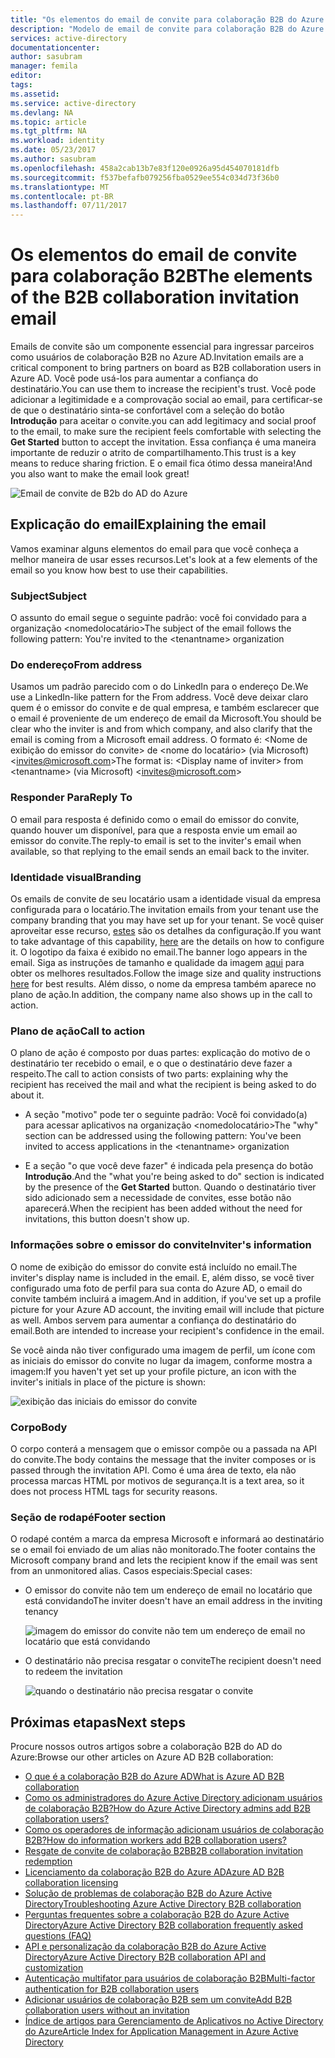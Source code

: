 ```yaml
---
title: "Os elementos do email de convite para colaboração B2B do Azure Active Directory | Microsoft Docs"
description: "Modelo de email de convite para colaboração B2B do Azure Active Directory"
services: active-directory
documentationcenter: 
author: sasubram
manager: femila
editor: 
tags: 
ms.assetid: 
ms.service: active-directory
ms.devlang: NA
ms.topic: article
ms.tgt_pltfrm: NA
ms.workload: identity
ms.date: 05/23/2017
ms.author: sasubram
ms.openlocfilehash: 458a2cab13b7e83f120e0926a95d454070181dfb
ms.sourcegitcommit: f537befafb079256fba0529ee554c034d73f36b0
ms.translationtype: MT
ms.contentlocale: pt-BR
ms.lasthandoff: 07/11/2017
---
```

# <a name="the-elements-of-the-b2b-collaboration-invitation-email"></a><span data-ttu-id="d9e77-103">Os elementos do email de convite para colaboração B2B</span><span class="sxs-lookup"><span data-stu-id="d9e77-103">The elements of the B2B collaboration invitation email</span></span>

<span data-ttu-id="d9e77-104">Emails de convite são um componente essencial para ingressar parceiros como usuários de colaboração B2B no Azure AD.</span><span class="sxs-lookup"><span data-stu-id="d9e77-104">Invitation emails are a critical component to bring partners on board as B2B collaboration users in Azure AD.</span></span> <span data-ttu-id="d9e77-105">Você pode usá-los para aumentar a confiança do destinatário.</span><span class="sxs-lookup"><span data-stu-id="d9e77-105">You can use them to increase the recipient's trust.</span></span> <span data-ttu-id="d9e77-106">Você pode adicionar a legitimidade e a comprovação social ao email, para certificar-se de que o destinatário sinta-se confortável com a seleção do botão **Introdução** para aceitar o convite.</span><span class="sxs-lookup"><span data-stu-id="d9e77-106">you can add legitimacy and social proof to the email, to make sure the recipient feels comfortable with selecting the **Get Started** button to accept the invitation.</span></span> <span data-ttu-id="d9e77-107">Essa confiança é uma maneira importante de reduzir o atrito de compartilhamento.</span><span class="sxs-lookup"><span data-stu-id="d9e77-107">This trust is a key means to reduce sharing friction.</span></span> <span data-ttu-id="d9e77-108">E o email fica ótimo dessa maneira!</span><span class="sxs-lookup"><span data-stu-id="d9e77-108">And you also want to make the email look great!</span></span>

![Email de convite de B2b do AD do Azure](media/active-directory-b2b-invitation-email/invitation-email.png)

## <a name="explaining-the-email"></a><span data-ttu-id="d9e77-110">Explicação do email</span><span class="sxs-lookup"><span data-stu-id="d9e77-110">Explaining the email</span></span>
<span data-ttu-id="d9e77-111">Vamos examinar alguns elementos do email para que você conheça a melhor maneira de usar esses recursos.</span><span class="sxs-lookup"><span data-stu-id="d9e77-111">Let's look at a few elements of the email so you know how best to use their capabilities.</span></span>

### <a name="subject"></a><span data-ttu-id="d9e77-112">Subject</span><span class="sxs-lookup"><span data-stu-id="d9e77-112">Subject</span></span>
<span data-ttu-id="d9e77-113">O assunto do email segue o seguinte padrão: você foi convidado para a organização &lt;nomedolocatário&gt;</span><span class="sxs-lookup"><span data-stu-id="d9e77-113">The subject of the email follows the following pattern: You're invited to the &lt;tenantname&gt; organization</span></span>

### <a name="from-address"></a><span data-ttu-id="d9e77-114">Do endereço</span><span class="sxs-lookup"><span data-stu-id="d9e77-114">From address</span></span>
<span data-ttu-id="d9e77-115">Usamos um padrão parecido com o do LinkedIn para o endereço De.</span><span class="sxs-lookup"><span data-stu-id="d9e77-115">We use a LinkedIn-like pattern for the From address.</span></span>  <span data-ttu-id="d9e77-116">Você deve deixar claro quem é o emissor do convite e de qual empresa, e também esclarecer que o email é proveniente de um endereço de email da Microsoft.</span><span class="sxs-lookup"><span data-stu-id="d9e77-116">You should be clear who the inviter is and from which company, and also clarify that the email is coming from a Microsoft email address.</span></span> <span data-ttu-id="d9e77-117">O formato é: &lt;Nome de exibição do emissor do convite&gt; de &lt;nome do locatário&gt; (via Microsoft) <invites@microsoft.com&gt;</span><span class="sxs-lookup"><span data-stu-id="d9e77-117">The format is: &lt;Display name of inviter&gt; from &lt;tenantname&gt; (via Microsoft) <invites@microsoft.com&gt;</span></span>

### <a name="reply-to"></a><span data-ttu-id="d9e77-118">Responder Para</span><span class="sxs-lookup"><span data-stu-id="d9e77-118">Reply To</span></span>
<span data-ttu-id="d9e77-119">O email para resposta é definido como o email do emissor do convite, quando houver um disponível, para que a resposta envie um email ao emissor do convite.</span><span class="sxs-lookup"><span data-stu-id="d9e77-119">The reply-to email is set to the inviter's email when available, so that replying to the email sends an email back to the inviter.</span></span>

### <a name="branding"></a><span data-ttu-id="d9e77-120">Identidade visual</span><span class="sxs-lookup"><span data-stu-id="d9e77-120">Branding</span></span>
<span data-ttu-id="d9e77-121">Os emails de convite de seu locatário usam a identidade visual da empresa configurada para o locatário.</span><span class="sxs-lookup"><span data-stu-id="d9e77-121">The invitation emails from your tenant use the company branding that you may have set up for your tenant.</span></span> <span data-ttu-id="d9e77-122">Se você quiser aproveitar esse recurso, [estes](https://docs.microsoft.com/azure/active-directory/active-directory-branding-custom-signon-azure-portal) são os detalhes da configuração.</span><span class="sxs-lookup"><span data-stu-id="d9e77-122">If you want to take advantage of this capability, [here](https://docs.microsoft.com/azure/active-directory/active-directory-branding-custom-signon-azure-portal) are the details on how to configure it.</span></span> <span data-ttu-id="d9e77-123">O logotipo da faixa é exibido no email.</span><span class="sxs-lookup"><span data-stu-id="d9e77-123">The banner logo appears in the email.</span></span> <span data-ttu-id="d9e77-124">Siga as instruções de tamanho e qualidade da imagem [aqui](https://docs.microsoft.com/azure/active-directory/active-directory-branding-custom-signon-azure-portal) para obter os melhores resultados.</span><span class="sxs-lookup"><span data-stu-id="d9e77-124">Follow the image size and quality instructions [here](https://docs.microsoft.com/azure/active-directory/active-directory-branding-custom-signon-azure-portal) for best results.</span></span> <span data-ttu-id="d9e77-125">Além disso, o nome da empresa também aparece no plano de ação.</span><span class="sxs-lookup"><span data-stu-id="d9e77-125">In addition, the company name also shows up in the call to action.</span></span>

### <a name="call-to-action"></a><span data-ttu-id="d9e77-126">Plano de ação</span><span class="sxs-lookup"><span data-stu-id="d9e77-126">Call to action</span></span>
<span data-ttu-id="d9e77-127">O plano de ação é composto por duas partes: explicação do motivo de o destinatário ter recebido o email, e o que o destinatário deve fazer a respeito.</span><span class="sxs-lookup"><span data-stu-id="d9e77-127">The call to action consists of two parts: explaining why the recipient has received the mail and what the recipient is being asked to do about it.</span></span>
- <span data-ttu-id="d9e77-128">A seção "motivo" pode ter o seguinte padrão: Você foi convidado(a) para acessar aplicativos na organização &lt;nomedolocatário&gt;</span><span class="sxs-lookup"><span data-stu-id="d9e77-128">The "why" section can be addressed using the following pattern: You've been invited to access applications in the &lt;tenantname&gt; organization</span></span>

- <span data-ttu-id="d9e77-129">E a seção "o que você deve fazer" é indicada pela presença do botão **Introdução**.</span><span class="sxs-lookup"><span data-stu-id="d9e77-129">And the "what you're being asked to do" section is indicated by the presence of the **Get Started** button.</span></span> <span data-ttu-id="d9e77-130">Quando o destinatário tiver sido adicionado sem a necessidade de convites, esse botão não aparecerá.</span><span class="sxs-lookup"><span data-stu-id="d9e77-130">When the recipient has been added without the need for invitations, this button doesn't show up.</span></span>

### <a name="inviters-information"></a><span data-ttu-id="d9e77-131">Informações sobre o emissor do convite</span><span class="sxs-lookup"><span data-stu-id="d9e77-131">Inviter's information</span></span>
<span data-ttu-id="d9e77-132">O nome de exibição do emissor do convite está incluído no email.</span><span class="sxs-lookup"><span data-stu-id="d9e77-132">The inviter's display name is included in the email.</span></span> <span data-ttu-id="d9e77-133">E, além disso, se você tiver configurado uma foto de perfil para sua conta do Azure AD, o email do convite também incluirá a imagem.</span><span class="sxs-lookup"><span data-stu-id="d9e77-133">And in addition, if you've set up a profile picture for your Azure AD account, the inviting email will include that picture as well.</span></span> <span data-ttu-id="d9e77-134">Ambos servem para aumentar a confiança do destinatário do email.</span><span class="sxs-lookup"><span data-stu-id="d9e77-134">Both are intended to increase your recipient's confidence in the email.</span></span>

<span data-ttu-id="d9e77-135">Se você ainda não tiver configurado uma imagem de perfil, um ícone com as iniciais do emissor do convite no lugar da imagem, conforme mostra a imagem:</span><span class="sxs-lookup"><span data-stu-id="d9e77-135">If you haven't yet set up your profile picture, an icon with the inviter's initials in place of the picture is shown:</span></span>

  ![exibição das iniciais do emissor do convite](media/active-directory-b2b-invitation-email/inviters-initials.png)

### <a name="body"></a><span data-ttu-id="d9e77-137">Corpo</span><span class="sxs-lookup"><span data-stu-id="d9e77-137">Body</span></span>
<span data-ttu-id="d9e77-138">O corpo conterá a mensagem que o emissor compõe ou a passada na API do convite.</span><span class="sxs-lookup"><span data-stu-id="d9e77-138">The body contains the message that the inviter composes or is passed through the invitation API.</span></span> <span data-ttu-id="d9e77-139">Como é uma área de texto, ela não processa marcas HTML por motivos de segurança.</span><span class="sxs-lookup"><span data-stu-id="d9e77-139">It is a text area, so it does not process HTML tags for security reasons.</span></span>

### <a name="footer-section"></a><span data-ttu-id="d9e77-140">Seção de rodapé</span><span class="sxs-lookup"><span data-stu-id="d9e77-140">Footer section</span></span>
<span data-ttu-id="d9e77-141">O rodapé contém a marca da empresa Microsoft e informará ao destinatário se o email foi enviado de um alias não monitorado.</span><span class="sxs-lookup"><span data-stu-id="d9e77-141">The footer contains the Microsoft company brand and lets the recipient know if the email was sent from an unmonitored alias.</span></span> <span data-ttu-id="d9e77-142">Casos especiais:</span><span class="sxs-lookup"><span data-stu-id="d9e77-142">Special cases:</span></span>

- <span data-ttu-id="d9e77-143">O emissor do convite não tem um endereço de email no locatário que está convidando</span><span class="sxs-lookup"><span data-stu-id="d9e77-143">The inviter doesn't have an email address in the inviting tenancy</span></span>

  ![imagem do emissor do convite não tem um endereço de email no locatário que está convidando](media/active-directory-b2b-invitation-email/inviter-no-email.png)


- <span data-ttu-id="d9e77-145">O destinatário não precisa resgatar o convite</span><span class="sxs-lookup"><span data-stu-id="d9e77-145">The recipient doesn't need to redeem the invitation</span></span>

  ![quando o destinatário não precisa resgatar o convite](media/active-directory-b2b-invitation-email/when-recipient-doesnt-redeem.png)


## <a name="next-steps"></a><span data-ttu-id="d9e77-147">Próximas etapas</span><span class="sxs-lookup"><span data-stu-id="d9e77-147">Next steps</span></span>

<span data-ttu-id="d9e77-148">Procure nossos outros artigos sobre a colaboração B2B do AD do Azure:</span><span class="sxs-lookup"><span data-stu-id="d9e77-148">Browse our other articles on Azure AD B2B collaboration:</span></span>

* [<span data-ttu-id="d9e77-149">O que é a colaboração B2B do Azure AD</span><span class="sxs-lookup"><span data-stu-id="d9e77-149">What is Azure AD B2B collaboration</span></span>](active-directory-b2b-what-is-azure-ad-b2b.md)
* [<span data-ttu-id="d9e77-150">Como os administradores do Azure Active Directory adicionam usuários de colaboração B2B?</span><span class="sxs-lookup"><span data-stu-id="d9e77-150">How do Azure Active Directory admins add B2B collaboration users?</span></span>](active-directory-b2b-admin-add-users.md)
* [<span data-ttu-id="d9e77-151">Como os operadores de informação adicionam usuários de colaboração B2B?</span><span class="sxs-lookup"><span data-stu-id="d9e77-151">How do information workers add B2B collaboration users?</span></span>](active-directory-b2b-iw-add-users.md)
* [<span data-ttu-id="d9e77-152">Resgate de convite de colaboração B2B</span><span class="sxs-lookup"><span data-stu-id="d9e77-152">B2B collaboration invitation redemption</span></span>](active-directory-b2b-redemption-experience.md)
* [<span data-ttu-id="d9e77-153">Licenciamento da colaboração B2B do Azure AD</span><span class="sxs-lookup"><span data-stu-id="d9e77-153">Azure AD B2B collaboration licensing</span></span>](active-directory-b2b-licensing.md)
* [<span data-ttu-id="d9e77-154">Solução de problemas de colaboração B2B do Azure Active Directory</span><span class="sxs-lookup"><span data-stu-id="d9e77-154">Troubleshooting Azure Active Directory B2B collaboration</span></span>](active-directory-b2b-troubleshooting.md)
* [<span data-ttu-id="d9e77-155">Perguntas frequentes sobre a colaboração B2B do Azure Active Directory</span><span class="sxs-lookup"><span data-stu-id="d9e77-155">Azure Active Directory B2B collaboration frequently asked questions (FAQ)</span></span>](active-directory-b2b-faq.md)
* [<span data-ttu-id="d9e77-156">API e personalização da colaboração B2B do Azure Active Directory</span><span class="sxs-lookup"><span data-stu-id="d9e77-156">Azure Active Directory B2B collaboration API and customization</span></span>](active-directory-b2b-api.md)
* [<span data-ttu-id="d9e77-157">Autenticação multifator para usuários de colaboração B2B</span><span class="sxs-lookup"><span data-stu-id="d9e77-157">Multi-factor authentication for B2B collaboration users</span></span>](active-directory-b2b-mfa-instructions.md)
* [<span data-ttu-id="d9e77-158">Adicionar usuários de colaboração B2B sem um convite</span><span class="sxs-lookup"><span data-stu-id="d9e77-158">Add B2B collaboration users without an invitation</span></span>](active-directory-b2b-add-user-without-invite.md)
* [<span data-ttu-id="d9e77-159">Índice de artigos para Gerenciamento de Aplicativos no Active Directory do Azure</span><span class="sxs-lookup"><span data-stu-id="d9e77-159">Article Index for Application Management in Azure Active Directory</span></span>](active-directory-apps-index.md)
